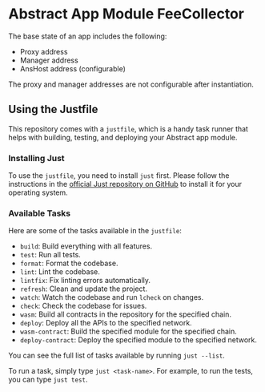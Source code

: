 # Abstract App Module FeeCollector

The base state of an app includes the following:

- Proxy address
- Manager address
- AnsHost address (configurable)

The proxy and manager addresses are not configurable after instantiation.

## Using the Justfile

This repository comes with a `justfile`, which is a handy task runner that helps with building, testing, and deploying your Abstract app module.

### Installing Just

To use the `justfile`, you need to install `just` first. Please follow the instructions in the [official Just repository on GitHub](https://github.com/casey/just) to install it for your operating system.

### Available Tasks

Here are some of the tasks available in the `justfile`:

- `build`: Build everything with all features.
- `test`: Run all tests.
- `format`: Format the codebase.
- `lint`: Lint the codebase.
- `lintfix`: Fix linting errors automatically.
- `refresh`: Clean and update the project.
- `watch`: Watch the codebase and run `lcheck` on changes.
- `check`: Check the codebase for issues.
- `wasm`: Build all contracts in the repository for the specified chain.
- `deploy`: Deploy all the APIs to the specified network.
- `wasm-contract`: Build the specified module for the specified chain.
- `deploy-contract`: Deploy the specified module to the specified network.

You can see the full list of tasks available by running `just --list`.

To run a task, simply type `just <task-name>`. For example, to run the tests, you can type `just test`.


